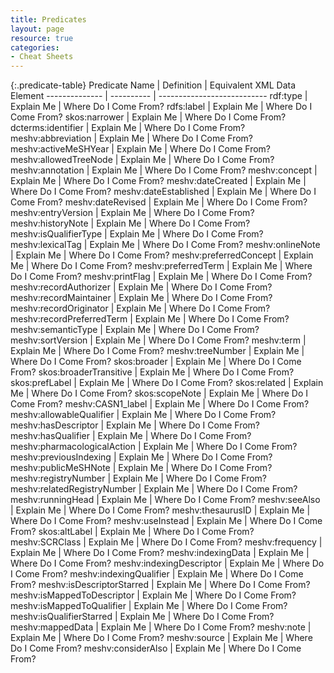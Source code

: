 ```yaml
---
title: Predicates
layout: page
resource: true
categories:
- Cheat Sheets
---
```


{:.predicate-table}
Predicate Name | Definition | Equivalent XML Data Element
-------------- | ---------- | ---------------------------
rdf:type | Explain Me | Where Do I Come From?
rdfs:label | Explain Me | Where Do I Come From?
skos:narrower | Explain Me | Where Do I Come From?
dcterms:identifier | Explain Me | Where Do I Come From?
meshv:abbreviation | Explain Me | Where Do I Come From?
meshv:activeMeSHYear | Explain Me | Where Do I Come From?
meshv:allowedTreeNode | Explain Me | Where Do I Come From?
meshv:annotation | Explain Me | Where Do I Come From?
meshv:concept | Explain Me | Where Do I Come From?
meshv:dateCreated | Explain Me | Where Do I Come From?
meshv:dateEstablished | Explain Me | Where Do I Come From?
meshv:dateRevised | Explain Me | Where Do I Come From?
meshv:entryVersion | Explain Me | Where Do I Come From?
meshv:historyNote | Explain Me | Where Do I Come From?
meshv:isQualifierType | Explain Me | Where Do I Come From?
meshv:lexicalTag | Explain Me | Where Do I Come From?
meshv:onlineNote | Explain Me | Where Do I Come From?
meshv:preferredConcept | Explain Me | Where Do I Come From?
meshv:preferredTerm | Explain Me | Where Do I Come From?
meshv:printFlag | Explain Me | Where Do I Come From?
meshv:recordAuthorizer | Explain Me | Where Do I Come From?
meshv:recordMaintainer | Explain Me | Where Do I Come From?
meshv:recordOriginator | Explain Me | Where Do I Come From?
meshv:recordPreferredTerm | Explain Me | Where Do I Come From?
meshv:semanticType | Explain Me | Where Do I Come From?
meshv:sortVersion | Explain Me | Where Do I Come From?
meshv:term | Explain Me | Where Do I Come From?
meshv:treeNumber | Explain Me | Where Do I Come From?
skos:broader | Explain Me | Where Do I Come From?
skos:broaderTransitive | Explain Me | Where Do I Come From?
skos:prefLabel | Explain Me | Where Do I Come From?
skos:related | Explain Me | Where Do I Come From?
skos:scopeNote | Explain Me | Where Do I Come From?
meshv:CASN1_label | Explain Me | Where Do I Come From?
meshv:allowableQualifier | Explain Me | Where Do I Come From?
meshv:hasDescriptor | Explain Me | Where Do I Come From?
meshv:hasQualifier | Explain Me | Where Do I Come From?
meshv:pharmacologicalAction | Explain Me | Where Do I Come From?
meshv:previousIndexing | Explain Me | Where Do I Come From?
meshv:publicMeSHNote | Explain Me | Where Do I Come From?
meshv:registryNumber | Explain Me | Where Do I Come From?
meshv:relatedRegistryNumber | Explain Me | Where Do I Come From?
meshv:runningHead | Explain Me | Where Do I Come From?
meshv:seeAlso | Explain Me | Where Do I Come From?
meshv:thesaurusID | Explain Me | Where Do I Come From?
meshv:useInstead | Explain Me | Where Do I Come From?
skos:altLabel | Explain Me | Where Do I Come From?
meshv:SCRClass | Explain Me | Where Do I Come From?
meshv:frequency | Explain Me | Where Do I Come From?
meshv:indexingData | Explain Me | Where Do I Come From?
meshv:indexingDescriptor | Explain Me | Where Do I Come From?
meshv:indexingQualifier | Explain Me | Where Do I Come From?
meshv:isDescriptorStarred | Explain Me | Where Do I Come From?
meshv:isMappedToDescriptor | Explain Me | Where Do I Come From?
meshv:isMappedToQualifier | Explain Me | Where Do I Come From?
meshv:isQualifierStarred | Explain Me | Where Do I Come From?
meshv:mappedData | Explain Me | Where Do I Come From?
meshv:note | Explain Me | Where Do I Come From?
meshv:source | Explain Me | Where Do I Come From?
meshv:considerAlso | Explain Me | Where Do I Come From?
